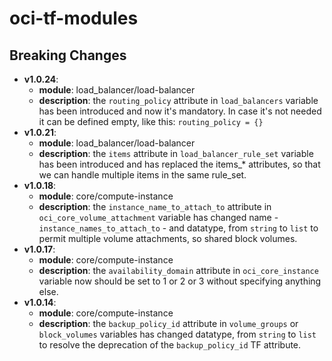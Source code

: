 # oci-tf-modules

## Breaking Changes
- **v1.0.24**: 
    - **module**: load_balancer/load-balancer
    - **description**: the `routing_policy` attribute in `load_balancers` variable has been introduced and now it's mandatory. In case it's not needed it can be defined empty, like this: `routing_policy = {}`
- **v1.0.21**: 
    - **module**: load_balancer/load-balancer
    - **description**: the `items` attribute in `load_balancer_rule_set` variable has been introduced and has replaced the items_* attributes, so that we can handle multiple items in the same rule_set.
- **v1.0.18**: 
    - **module**: core/compute-instance
    - **description**: the `instance_name_to_attach_to` attribute in `oci_core_volume_attachment` variable has changed name - `instance_names_to_attach_to` - and datatype, from `string` to `list` to permit multiple volume attachments, so shared block volumes.
- **v1.0.17**: 
    - **module**: core/compute-instance
    - **description**: the `availability_domain` attribute in `oci_core_instance` variable now should be set to 1 or 2 or 3 without specifying anything else.
- **v1.0.14**: 
    - **module**: core/compute-instance
    - **description**: the `backup_policy_id` attribute in `volume_groups` or `block_volumes` variables has changed datatype, from `string` to `list` to resolve the deprecation of the `backup_policy_id` TF attribute.
